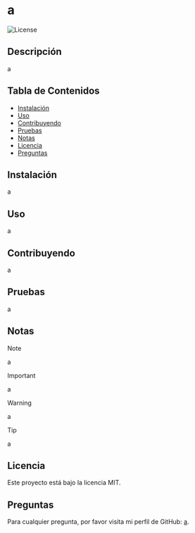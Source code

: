 
# a

![License](https://img.shields.io/badge/license-MIT-blue.svg)

## Descripción
a

## Tabla de Contenidos
- [Instalación](#instalación)
- [Uso](#uso)
- [Contribuyendo](#contribuyendo)
- [Pruebas](#pruebas)
- [Notas](#notas)
- [Licencia](#licencia)
- [Preguntas](#preguntas)

## Instalación
a

## Uso
a

## Contribuyendo
a

## Pruebas
a

## Notas

> [!NOTE]
> a

> [!IMPORTANT]
> a

> [!WARNING]
> a

> [!TIP]
> a

## Licencia

Este proyecto está bajo la licencia MIT.

## Preguntas

Para cualquier pregunta, por favor visita mi perfil de GitHub: [a](https://github.com/a).
  